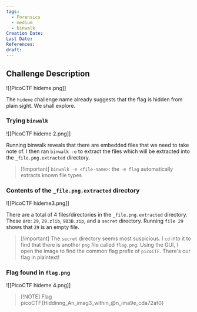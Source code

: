 ```yaml
---
tags:
  - Forensics
  - medium
  - binwalk
Creation Date: 
Last Date: 
References: 
draft:
---
```

## Challenge Description

![[PicoCTF hideme.png]]

The `hideme` challenge name already suggests that the flag is hidden from plain sight. We shall explore. 

### Trying `binwalk`
![[PicoCTF hideme 2.png]]

Running binwalk reveals that there are embedded files that we need to take note of. I then ran `binwalk -e` to extract the files which will be extracted into the `_file.png.extracted` directory.

>[!important] `binwalk -e <file-name>`:   the `-e flag` automatically extracts known file types

### Contents of the `_file.png.extracted` directory
![[PicoCTF hideme3.png]]

There are a total of 4 files/directories in the `_file.png.extracted` directory. These are: `29`, `29.zlib`, `9B3B.zip`, and a `secret` directory. Running `file 29` shows that `29` is an empty file. 

>[!important] The `secret` directory seems most suspicious. I `cd` into it to find that there is another `png` file called `flag.png`. Using the GUI, I open the image to find the common flag prefix of `picoCTF`. There's our flag in plaintext!

### Flag found in `flag.png`
![[PicoCTF hideme 4.png]]

> [!NOTE] Flag
> picoCTF{Hiddinng_An_imag3_within_@n_ima9e_cda72af0}